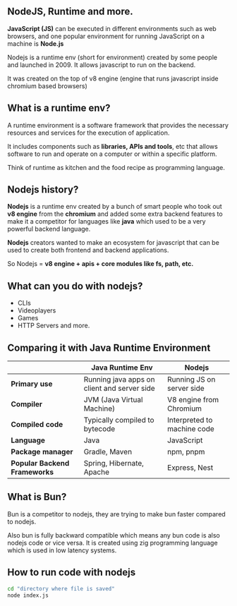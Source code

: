 ## NodeJS, Runtime and more.

**JavaScript (JS)** can be executed in different environments such as web browsers, and one popular environment for running JavaScript on a machine is **Node.js**

Nodejs is a runtime env (short for environment) created by some people and launched in 2009. It allows javascript to run on the backend.

It was created on the top of v8 engine (engine that runs javascript inside chromium based browsers)

## What is a runtime env?

A runtime environment is a software framework that provides the necessary resources and services for the execution of application.

It includes components such as **libraries, APIs and tools**, etc that allows software to run and operate on a computer or within a specific platform.

Think of runtime as kitchen and the food recipe as programming language.

## Nodejs history?

**Nodejs** is a runtime env created by a bunch of smart people who took out **v8 engine** from the **chromium** and added some extra backend features to make it a competitor for languages like **java** which used to be a very powerful backend language.

**Nodejs** creators wanted to make an ecosystem for javascript that can be used to create both frontend and backend applications.

So Nodejs = **v8 engine + apis + core modules like fs, path, etc.**

## What can you do with nodejs?

- CLIs
- Videoplayers
- Games
- HTTP Servers and more.

## Comparing it with Java Runtime Environment

|  | Java Runtime Env | Nodejs |
| --- | --- | --- |
| **Primary use** | Running java apps on client and server side | Running JS on server side |
| **Compiler** | JVM (Java Virtual Machine) | V8 engine from Chromium |
| **Compiled code** | Typically compiled to bytecode | Interpreted to machine code|
| **Language** | Java | JavaScript |
| **Package manager** | Gradle, Maven | npm, pnpm |
| **Popular Backend Frameworks** | Spring, Hibernate, Apache | Express, Nest |

## What is Bun?

Bun is a competitor to nodejs, they are trying to make bun faster compared to nodejs. 

Also bun is fully backward compatible which means any bun code is also nodejs code or vice versa. It is created using zig programming language which is used in low latency systems.

## How to run code with nodejs

```bash
cd "directory where file is saved"
node index.js
```